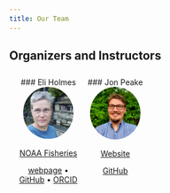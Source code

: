 ```yaml
---
title: Our Team
---
```


<style>
/* container */
.columns-3 {
    width: 100%;
    display:flex;
}
/* columns */
.columns-3 > * {
    width: calc(100% / 3);
}
.columns-4 {
    width: 100%;
    display:flex;
    text-align: center;
    box-sizing: border-box;
    padding: 10px;

}
/* columns */
.columns-4 > * {
    width: calc(100% / 4);
}
</style>

## Organizers and Instructors

<div class="columns-4">

<div>
### Eli Holmes

<img src="images/Eli.png" alt="Eli Holmes" style="width:75%; ; border-radius: 50%;">

<!--
 ![](images/Eli.png){width=75% fig-alt="picture of Eli Holmes"}
-->

[NOAA Fisheries](https://www.fisheries.noaa.gov/)

[webpage](https://eeholmes.github.io/) &#x2022;  [GitHub](https://github.com/eeholmes)  &#x2022; [ORCID](https://orcid.org/0000-0001-9128-8393)
</div>


<div>
### Jon Peake
    
<img src="images/jon.jpg" alt="Jon Peake" style="width:75%; ; border-radius: 50%;">


[Website](https://peakeecology.science/)

[GitHub]() 

</div>

</div>
